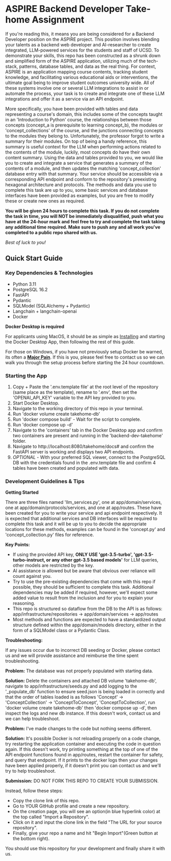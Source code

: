 # ASPIRE Backend Developer Take-home Assignment

If you're reading this, it means you are being considered for a Backend Developer position on the ASPIRE project. This position involves blending your talents as a backend web developer and AI-researcher to create integrated, LLM-powered services for the students and staff of UCSD. To demonstrate your skills, this repo has been constructed as a shrunk down and simplified form of the ASPIRE application, utilizing much of the tech-stack, patterns, database tables, and data as the real thing. For context, ASPIRE is an application mapping course contents, tracking student knowledge, and facilitating various educational aids or interventions, the ultimate goal being to improve student outcomes university wide. All of these systems involve one or several LLM integrations to assist in or automate the process, your task is to create and integrate one of these LLM integrations and offer it as a service via an API endpoint. 

More specifically, you have been provided with tables and data representing a course's domain, this includes some of the concepts taught in an 'Introduction to Python' course, the relationships between those concepts (concept_a is prerequisite to learning concept_b), the modules or 'concept_collections' of the course, and the junctions connecting concepts to the modules they belong to. Unfortunately, the professor forgot to write a summary for their modules. On top of being a handy reference, this summary is useful context for the LLM when performing actions related to the contents of the module, luckily, most concepts do have their own content summary. Using the data and tables provided to you, we would like you to create and integrate a service that generates a summary of the contents of a module, and then updates the matching 'concept_collection' database entry with that summary. Your service should be accessible via a corresponding API endpoint and conform to the repository's preexisting hexagonal architecture and protocols. The methods and data you use to complete this task are up to you, some basic services and database interfaces have been provided as examples, but you are free to modify these or create new ones as required. 

**You will be given 24 hours to complete this task. If you do not complete the task in time, you will NOT be immediately disqualified, push what you have at the 24-hour mark and feel free to try and complete the task taking any additional time required. Make sure to push any and all work you've completed to a public repo shared with us.**

*Best of luck to you!*

## Quick Start Guide
### Key Dependencies & Technologies
- Python 3.11
- PostgreSQL 16.2
- FastAPI
- Pydantic
- SQLModel (SQLAlchemy + Pydantic)
- Langchain + langchain-openai
- Docker

**Docker Desktop is required** 

For applicants using MacOS, it should be as simple as [Installing](https://docs.docker.com/desktop/setup/install/mac-install/) and starting the Docker Desktop App, then following the rest of this guide.

For those on Windows, if you have not previously setup Docker be warned, its often a **[Major Pain](https://www.imdb.com/title/tt0110443/)**. If this is you, please feel free to contact us so we can walk you through the setup process before starting the 24 hour countdown. 

### Starting the App
1) Copy + Paste the '.env.template file' at the root level of the repository (same place as the template), rename to '.env', then set the 'OPENAI_API_KEY' variable to the API key provided to you.
2) Start Docker Desktop.
3) Navigate to the working directory of this repo in your terminal.
4) Run 'docker volume create takehome-db'
5) Run 'docker compose build' - Wait for the script to complete.
6) Run 'docker compose up -d'
7) Navigate to the 'containers' tab in the Docker Desktop app and confirm two containers are present and running in the 'backend-dev-takehome' folder.
8) Navigate to http://localhost:8080/takehome/docs# and confirm the FastAPI server is working and displays two API endpoints.
9) *OPTIONAL* - With your preferred SQL viewer, connect to the PostgreSQL DB with the credentials found in the .env.template file and confirm 4 tables have been created and populated with data.

### Development Guidelines & Tips
**Getting Started**

There are three files named 'llm_services.py', one at app/domain/services, one at app/domain/protocols/services, and one at app/routes. These have been created for you to write your service and api endpoint respectively. It is expected that additional services and DB interfaces will be required to complete this task and it will be up to you to decide the appropriate locations for these methods, examples can be found in the 'concept.py' and 'concept_collection.py' files for reference. 

**Key Points:**
- If using the provided API key, **ONLY USE 'gpt-3.5-turbo', 'gpt-3.5-turbo-instruct, or any other gpt-3.5 based models'** for LLM queries, other models are restricted by the key.
- AI assistance *is* allowed but be aware that obvious over reliance will count against you.
- Try to use the pre-existing dependencies that come with this repo if possible, they should be sufficient to complete this task. Additional dependencies may be added if required, however, we'll expect some added value to result from the inclusion and for you to explain your reasoning.  
- This repo is structured so dataflow from the DB to the API is as follows: app/infrastructure/repositories -> app/domain/services -> app/routes
- Most methods and functions are expected to have a standardized output structure defined within the app/domain/models directory, either in the form of a SQLModel class or a Pydantic Class.

**Troubleshooting:**

If any issues occur due to incorrect DB seeding or Docker, please contact us and we will provide assistance and reimburse the time spent troubleshooting.

**Problem:** The database was not properly populated with starting data.

**Solution:** Delete the containers and attached DB volume 'takehome-db', navigate to app/infrastructure/seeds.py and add logging to the '_populate_db' function to ensure seed.json is being loaded in correctly and that the order of tables loaded is as follows 'Concept' -> 'ConceptCollection' -> 'ConceptToConcept', 'ConceptToCollection', run 'docker volume create takehome-db' then 'docker compose up -d', then inspect the logs and new db instance. If this doesn't work, contact us and we can help troubleshoot.

**Problem:** I've made changes to the code but nothing seems different.

**Solution:** It's possible Docker is not reloading properly on a code change, try restarting the application container and executing the code in question again. If this doesn't work, try printing something at the top of one of the API endpoint functions found in app/routes, restart the container for safety, and query that endpoint. If it prints to the docker logs then your changes have been applied properly, if it doesn't print you can contact us and we'll try to help troubleshoot.

**Submission:**
DO NOT FORK THIS REPO TO CREATE YOUR SUBMISSION. 

Instead, follow these steps: 
- Copy the clone link of this repo.
- Go to YOUR GitHub profile and create a new repository.
- On the creation page, you will see an option(in blue hyperlink color) at the top called "Import a Repository".
- Click on it and input the clone link in the field "The URL for your source repository".
- Finally, give your repo a name and hit "Begin Import"(Green button at the bottom right).

You should use this repository for your development and finally share it with us.
